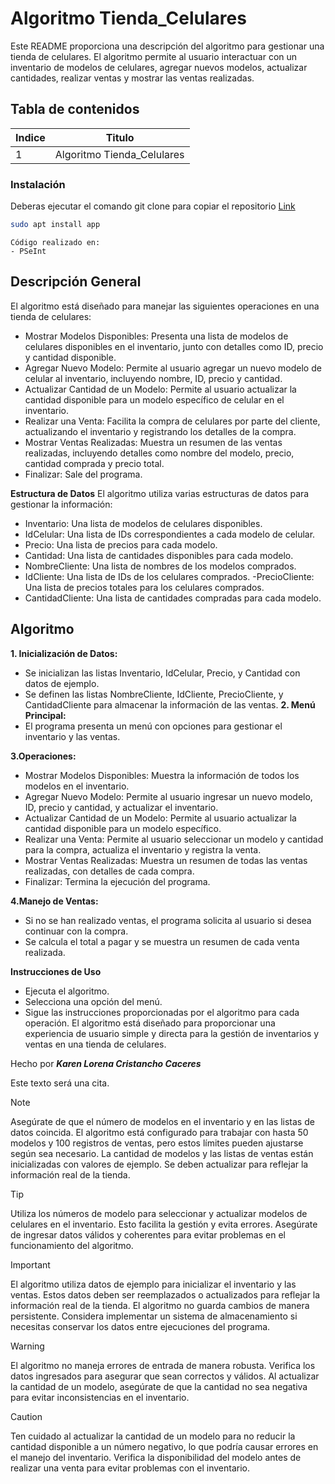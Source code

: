 # Algoritmo Tienda_Celulares
Este README proporciona una descripción del algoritmo para gestionar una tienda de celulares. El algoritmo permite al usuario interactuar con un inventario de modelos de celulares, agregar nuevos modelos, actualizar cantidades, realizar ventas y mostrar las ventas realizadas.
## Tabla de contenidos
| Indice | Titulo  |
|--|--|
| 1 | Algoritmo Tienda_Celulares |

### Instalación
Deberas ejecutar el comando git clone para copiar el repositorio
  [Link]([https://github.com/KarenLore/mapa.git](https://github.com/KarenLore/Tienda_Celulares.git))

``` bash
sudo apt install app
```

```
Código realizado en:
- PSeInt
```

## Descripción General
El algoritmo está diseñado para manejar las siguientes operaciones en una tienda de celulares:
- Mostrar Modelos Disponibles: Presenta una lista de modelos de celulares disponibles en el inventario, junto con detalles como ID, precio y cantidad disponible.
- Agregar Nuevo Modelo: Permite al usuario agregar un nuevo modelo de celular al inventario, incluyendo nombre, ID, precio y cantidad.
- Actualizar Cantidad de un Modelo: Permite al usuario actualizar la cantidad disponible para un modelo específico de celular en el inventario.
- Realizar una Venta: Facilita la compra de celulares por parte del cliente, actualizando el inventario y registrando los detalles de la compra.
- Mostrar Ventas Realizadas: Muestra un resumen de las ventas realizadas, incluyendo detalles como nombre del modelo, precio, cantidad comprada y precio total.
- Finalizar: Sale del programa.

**Estructura de Datos**
El algoritmo utiliza varias estructuras de datos para gestionar la información:
- Inventario: Una lista de modelos de celulares disponibles.
- IdCelular: Una lista de IDs correspondientes a cada modelo de celular.
- Precio: Una lista de precios para cada modelo.
- Cantidad: Una lista de cantidades disponibles para cada modelo.
- NombreCliente: Una lista de nombres de los modelos comprados.
- IdCliente: Una lista de IDs de los celulares comprados.
-PrecioCliente: Una lista de precios totales para los celulares comprados.
- CantidadCliente: Una lista de cantidades compradas para cada modelo.

## Algoritmo
**1. Inicialización de Datos:**
- Se inicializan las listas Inventario, IdCelular, Precio, y Cantidad con datos de ejemplo.
- Se definen las listas NombreCliente, IdCliente, PrecioCliente, y CantidadCliente para almacenar la información de las ventas.
**2. Menú Principal:**
- El programa presenta un menú con opciones para gestionar el inventario y las ventas.

**3.Operaciones:**
- Mostrar Modelos Disponibles: Muestra la información de todos los modelos en el inventario.
- Agregar Nuevo Modelo: Permite al usuario ingresar un nuevo modelo, ID, precio y cantidad, y actualizar el inventario.
- Actualizar Cantidad de un Modelo: Permite al usuario actualizar la cantidad disponible para un modelo específico.
- Realizar una Venta: Permite al usuario seleccionar un modelo y cantidad para la compra, actualiza el inventario y registra la venta.
- Mostrar Ventas Realizadas: Muestra un resumen de todas las ventas realizadas, con detalles de cada compra.
- Finalizar: Termina la ejecución del programa.
  
**4.Manejo de Ventas:**
- Si no se han realizado ventas, el programa solicita al usuario si desea continuar con la compra.
- Se calcula el total a pagar y se muestra un resumen de cada venta realizada.
  
**Instrucciones de Uso**
- Ejecuta el algoritmo.
- Selecciona una opción del menú.
- Sigue las instrucciones proporcionadas por el algoritmo para cada operación.
El algoritmo está diseñado para proporcionar una experiencia de usuario simple y directa para la gestión de inventarios y ventas en una tienda de celulares.

Hecho por ***Karen Lorena Cristancho Caceres***


Este texto será una cita.

> [!NOTE]
> Asegúrate de que el número de modelos en el inventario y en las listas de datos coincida. El algoritmo está configurado para trabajar con hasta 50 modelos y 100 registros de ventas, pero estos límites pueden ajustarse según sea necesario.
> La cantidad de modelos y las listas de ventas están inicializadas con valores de ejemplo. Se deben actualizar para reflejar la información real de la tienda.

> [!TIP]
> Utiliza los números de modelo para seleccionar y actualizar modelos de celulares en el inventario. Esto facilita la gestión y evita errores.
> Asegúrate de ingresar datos válidos y coherentes para evitar problemas en el funcionamiento del algoritmo.

> [!IMPORTANT]
> El algoritmo utiliza datos de ejemplo para inicializar el inventario y las ventas. Estos datos deben ser reemplazados o actualizados para reflejar la información real de la tienda.
> El algoritmo no guarda cambios de manera persistente. Considera implementar un sistema de almacenamiento si necesitas conservar los datos entre ejecuciones del programa.

> [!WARNING]
> El algoritmo no maneja errores de entrada de manera robusta. Verifica los datos ingresados para asegurar que sean correctos y válidos.
> Al actualizar la cantidad de un modelo, asegúrate de que la cantidad no sea negativa para evitar inconsistencias en el inventario.

> [!CAUTION]
> Ten cuidado al actualizar la cantidad de un modelo para no reducir la cantidad disponible a un número negativo, lo que podría causar errores en el manejo del inventario.
> Verifica la disponibilidad del modelo antes de realizar una venta para evitar problemas con el inventario.
